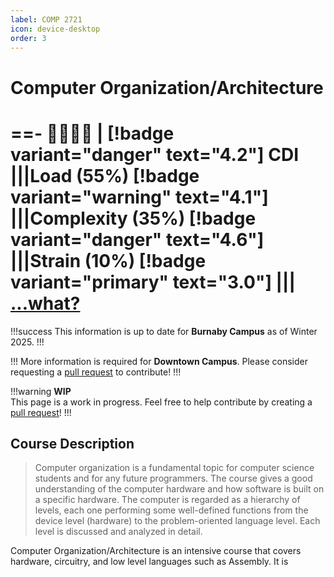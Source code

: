 ```yaml
---
label: COMP 2721
icon: device-desktop
order: 3
---
```


# Computer Organization/Architecture
==- :crescent_moon::crescent_moon::crescent_moon::crescent_moon: | [!badge variant="danger" text="4.2"] CDI
|||Load (55%)
[!badge variant="warning" text="4.1"]
|||Complexity (35%)
[!badge variant="danger" text="4.6"]
|||Strain (10%)
[!badge variant="primary" text="3.0"]
|||
[...what?](/cdi)
===

!!!success
This information is up to date for **Burnaby Campus** as of Winter 2025.
!!!

!!!
More information is required for **Downtown Campus**. Please consider requesting a [pull request](https://github.com/lunauii/bcit-resources/pulls) to contribute!
!!!

!!!warning
**WIP** <br>
This page is a work in progress. Feel free to help contribute by creating a [pull request](https://github.com/lunauii/bcit-resources/pulls)!
!!!
## Course Description
> Computer organization is a fundamental topic for computer science students and for any future programmers. The course gives a good understanding of the computer hardware and how software is built on a specific hardware. The computer is regarded as a hierarchy of levels, each one performing some well-defined functions from the device level (hardware) to the problem-oriented language level. Each level is discussed and analyzed in detail.

Computer Organization/Architecture is an intensive course that covers hardware, circuitry, and low level languages such as Assembly. It is 